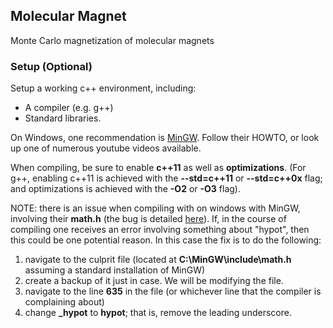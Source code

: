 ## Molecular Magnet
Monte Carlo magnetization of molecular magnets

### Setup (Optional)
Setup a working c++ environment, including:
- A compiler (e.g. g++)
- Standard libraries.

On Windows, one recommendation is [MinGW](http://www.mingw.org). Follow their HOWTO, or look up one of numerous youtube videos available.

When compiling, be sure to enable **c++11** as well as **optimizations**. (For g++, enabling c++11 is achieved with the **--std=c++11** or **--std=c++0x** flag; and optimizations is achieved with the **-O2** or **-O3** flag).

NOTE: there is an issue when compiling with on windows with MinGW, involving their **math.h** (the bug is detailed [here](http://stackoverflow.com/questions/29450016/o1-2-3-with-std-c1y-11-98-if-cmath-is-included-im-getting-error-hypo)). If, in the course of compiling one receives an error involving something about "hypot", then this could be one potential reason. In this case the fix is to do the following:
1. navigate to the culprit file (located at **C:\MinGW\include\math.h** assuming a standard installation of MinGW)
2. create a backup of it just in case. We will be modifying the file.
3. navigate to the line **635** in the file (or whichever line that the compiler is complaining about)
4. change **_hypot** to **hypot**; that is, remove the leading underscore.

